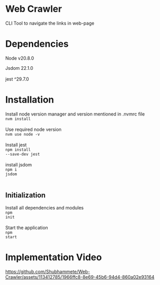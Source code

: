# Web Crawler
CLI Tool to navigate the links in web-page

# Dependencies
<p>Node v20.8.0</p>
Jsdom 22.1.0 <br><br>
jest ^29.7.0 

# Installation
Install node version manager and version mentioned in .nvmrc file<br>
<code>nvm install </code><br><br>
Use required node version <br>
<code>nvm use node -v</code><br><br>
Install jest<br>
<code>npm install --save-dev jest</code> <br><br>
install jsdom <br>
<code>npm i jsdom</code> <br><br>
## Initialization
Install all dependencies and modules <br>
<code>npm init</code><br><br>
Start the application <br>
<code>npm start</code>

# Implementation Video

https://github.com/Shubhammete/Web-Crawler/assets/113412785/1966ffc8-8e69-45b6-94d4-860a02e93164
